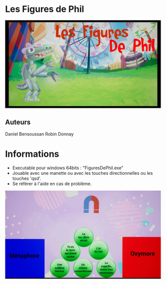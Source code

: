# Les Figures de Phil  

![The Title Screen of the Game](Content/Resources/FiguresDePhilMainTitle.jpg "Title Screen")

## Auteurs
Daniel Bensoussan 
Robin Donnay 

# Informations 
 - Executable pour windows 64bits : "FiguresDePhil.exe"  
 - Jouable avec une manette ou avec les touches directionnelles ou les touches 'qsd'.  
 - Se référer à l'aide en cas de problème.  
 
 ![A Game Screen](Content/Resources/FigureDePhilGame.jpg "Game Screen")

